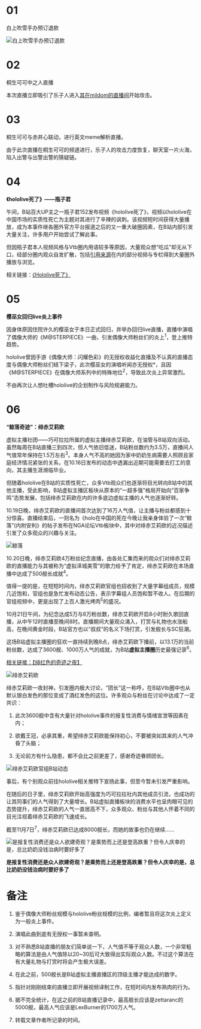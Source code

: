 # 01 

白上吹雪手办预订退款

![白上吹雪手办预订退款](img-fubuki-figure-refund.jpg)

# 02 

桐生可可中之人直播

本次直播立即吸引了乐子人进入[其在mildom的直播间](https://www.mildom.com/10882672)开始攻击。

# 03 

桐生可可与赤井心联动，进行英文meme解析直播。

由于此次直播在桐生可可的频道进行，乐子人的攻击力度恢复，聊天室一片火海，陷入出警与出警出警的猜疑链。

# 04 

**《hololive死了》——瓶子君**

午间，B站百大UP主之一瓶子君152发布视频《hololive死了》，视频以hololive在中国市场的实质性死亡为主题对其进行了辛辣的讽刺。该视频短时间获得大量播放，成为本事件继各圈外官方平台报道之后的又一重大破圈因素，在B站内部引发大量关注，许多用户开始尝试了解此事。

但因瓶子君本人视频风格与Vtb圈内用语较多等原因，大量观众想“吃瓜”却无从下口，经部分圈内观众自发扩散，包括[引用来源](https://www.bilibili.com/read/cv8332795)在内的部分视频与专栏得到大量圈外播放与浏览。

相关链接：[《Hololive死了》](https://www.bilibili.com/video/BV1JV411y76W)

# 05

**樱巫女回归live炎上事件**

因身体原因住院许久的樱巫女于本日正式回归，并举办回归live直播，直播中演唱了偶像大师的《M@STERPIECE》一曲，引发偶像大师粉丝们的炎上<sup>1</sup>，登上推特趋势。

hololive曾因手游《偶像大师：闪耀色彩》的无授权收益化直播及不认真的直播态度与偶像大师粉丝们结下梁子，此次樱巫女的演唱听闻亦无授权*，且因《M@STERPIECE》在偶像大师系列中的特殊地位<sup>2</sup>，导致此次炎上异常激烈。

不由再次让人想吐槽hololive的企划制作与风险规避能力。

# 06

**“鲸落奇迹”：绯赤艾莉欧**

虚拟主播社团——巧可拉拉所属的虚拟主播绯赤艾莉欧，在油管与B站双向活动。虽然每周在B站直播三到四次，但人气依旧低迷，B站粉丝数约为3.5万，直播间人气值常年保持在1.5万左右<sup>3</sup>。本身人气不高的她因为家中奶奶生病需要人照顾且家庭经济情况紧张的关系，在10.16日发布的动态中透漏出近期可能需要去打工的意向，其主播生涯濒临毕业。

但随着hololive在B站的实质性死亡，众多Vtb观众们也逐渐将目光转向B站中的其他主播，受此影响，B站虚拟主播区板块从原本的“一超多强”格局开始向“百家争鸣”态势发展，包括绯赤艾莉欧在内的许多底边虚拟主播的人气也逐渐好转。

10.19日晚，绯赤艾莉欧的直播间首次达到了16万人气值，让主播与粉丝都感到十分惊喜。直播结束后，一则名为《holo在中国的死在今晚让我亲身体验了一次“鲸落”(内附安利》的帖子发布在NGA论坛Vtb板块中，其中对绯赤艾莉欧的近况描述引发了众多观众的兴趣与关注。

![鲸落](img-whale-fall.png)

10.20日晚，绯赤艾莉欧4万粉丝纪念直播，由各处汇集而来的观众们对绯赤艾莉欧的直播能力与其被称为“虚拟泽城美雪”的歌力给予了肯定，绯赤艾莉欧在本场直播中达成了500舰长成就<sup>4</sup>。

值得一提的是，在短短时间内，绯赤艾莉欧官组也招收到了大量字幕组成员，规模几近饱和，官组也是急忙发布动态公告，表示字幕组人员饱和暂不收人。在后期的官组视频中，更是出现了上百人激光烤肉<sup>5</sup>的盛况。

10月21日午间，为纪念达成5万与6万粉丝数，绯赤艾莉欧开启8小时耐久歌回直播，从中午12时直播至晚间8时。直播期间大量观众涌入，打赏与礼物也水涨船高，在晚间黄金时段，B站官方也以“叔叔”的名义下场打赏，引发舰长与SC狂潮。

这场B站虚拟主播圈的狂欢一直持续到晚8点，绯赤艾莉欧下播前，以13.1万的当前粉丝数，达成了3600舰、1000万人气的成就，为B站**虚拟主播圈**历史最强记录<sup>6</sup>。

[相关链接：【绯红色的奇迹之夜】](https://www.bilibili.com/video/BV1RK411A7Si)

![绯赤艾莉欧](img-hiseki-erio.png)

绯赤艾莉欧一夜封神，引发圈内极大讨论，“团长”这一称呼，在B站Vtb圈中也从默认银白发色的那位变成了酒红发色的这位。许多观众与粉丝在讨论中达成了一定共识：

1. 此次3600舰中含有大量针对hololive事件的报复性消费与情绪宣泄等因素在内；

2. 欲戴王冠，必承其重，希望绯赤艾莉欧能保持初心，不要被突如其来的人气冲昏了头脑；

3. 无论前方有什么隐患，都不会比之前更差了，感谢奇迹眷顾团长。

![绯赤艾莉欧官组B站动态](img-hiseki-erio-bilibili.png)

事后，有个别观众前往hololive相关推特下宣扬此事，但至今暂未引发严重影响。

在随后的日子里，绯赤艾莉欧开始高强度为巧可拉拉社内其他成员引流，也成功的让其同事们的人气得到了大量增长。B站虚拟直播板块的消费水平也呈肉眼可见的态势提升，绯赤艾莉欧的人气一直居高不下，众多观众、粉丝与其他人怀着不同的目光注视着绯赤艾莉欧的飞速成长。

截至11月7日<sup>7</sup>，绯赤艾莉欧已达成8000舰长，而她的故事也仍在继续……

![是报复性消费还是众人欲建奇观？是乘势而上还是登高跌重？但令人庆幸的是，总比奶奶没钱治病时要好多了](img-hiseki-erio-cong.png)

**是报复性消费还是众人欲建奇观？是乘势而上还是登高跌重？但令人庆幸的是，总比奶奶没钱治病时要好多了**

# 备注

1. 鉴于偶像大师粉丝规模与hololive粉丝规模的比例，编者暂且将这次炎上定义为一般炎上事件。

2. 演唱此曲到底有无授权一事暂未查明。

3. 对不熟悉B站直播的朋友们简单说一下，人气值不等于观众人数，一个非常粗略的算法是由人气值除以20~30后可大致得出实际观众人数。不过这个算法在有大量礼物与打赏时将会产生极大误差。

4. 在此之前，500舰长是B站虚拟主播直播区的顶级主播才能达成的数字。

5. 指针对刚刚结束的直播立即开展视频译制工作，在短时间内发布熟肉的行为。

6. 据不完全统计，在这之前的B站直播记录中，最高舰长应该是zettaranc的5000舰，最高人气应该是LexBurner的1700万人气。

7. 转载文章作者所记录的时间。

